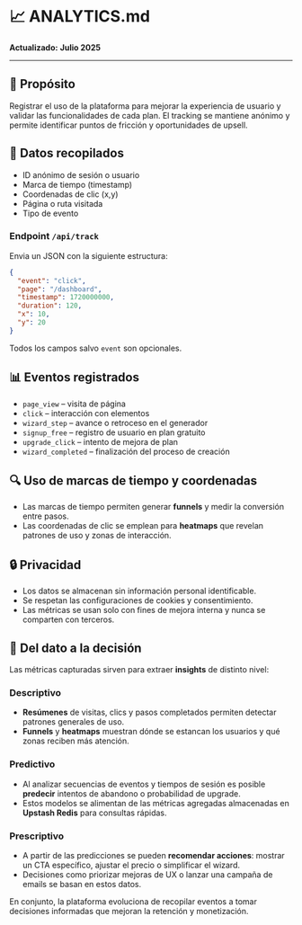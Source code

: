 # 📈 ANALYTICS.md

**Actualizado:** **Julio 2025**

---

## 🌟 Propósito

Registrar el uso de la plataforma para mejorar la experiencia de usuario y validar las funcionalidades de cada plan. El tracking se mantiene anónimo y permite identificar puntos de fricción y oportunidades de upsell.

## 📁 Datos recopilados

- ID anónimo de sesión o usuario
- Marca de tiempo (timestamp)
- Coordenadas de clic (x,y)
- Página o ruta visitada
- Tipo de evento

### Endpoint `/api/track`

Envia un JSON con la siguiente estructura:

```json
{
  "event": "click",
  "page": "/dashboard",
  "timestamp": 1720000000,
  "duration": 120,
  "x": 10,
  "y": 20
}
```

Todos los campos salvo `event` son opcionales.

## 📊 Eventos registrados

- `page_view` – visita de página
- `click` – interacción con elementos
- `wizard_step` – avance o retroceso en el generador
- `signup_free` – registro de usuario en plan gratuito
- `upgrade_click` – intento de mejora de plan
- `wizard_completed` – finalización del proceso de creación

## 🔍 Uso de marcas de tiempo y coordenadas

- Las marcas de tiempo permiten generar **funnels** y medir la conversión entre pasos.
- Las coordenadas de clic se emplean para **heatmaps** que revelan patrones de uso y zonas de interacción.

## 🔒 Privacidad

- Los datos se almacenan sin información personal identificable.
- Se respetan las configuraciones de cookies y consentimiento.
- Las métricas se usan solo con fines de mejora interna y nunca se comparten con terceros.

## 🧠 Del dato a la decisión

Las métricas capturadas sirven para extraer **insights** de distinto nivel:

### Descriptivo

- **Resúmenes** de visitas, clics y pasos completados permiten detectar patrones generales de uso.
- **Funnels** y **heatmaps** muestran dónde se estancan los usuarios y qué zonas reciben más atención.

### Predictivo

- Al analizar secuencias de eventos y tiempos de sesión es posible **predecir** intentos de abandono o probabilidad de upgrade.
- Estos modelos se alimentan de las métricas agregadas almacenadas en **Upstash Redis** para consultas rápidas.

### Prescriptivo

- A partir de las predicciones se pueden **recomendar acciones**: mostrar un CTA específico, ajustar el precio o simplificar el wizard.
- Decisiones como priorizar mejoras de UX o lanzar una campaña de emails se basan en estos datos.

En conjunto, la plataforma evoluciona de recopilar eventos a tomar decisiones informadas que mejoran la retención y monetización.
